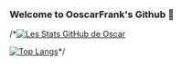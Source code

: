 ### Welcome to OoscarFrank's Github 👋

/*[![Les Stats GitHub de Oscar](https://github-readme-stats.vercel.app/api?username=OoscarFrank&count_private=true&show_icons=true&theme=plastic)](https://github.com/OoscarFrank/github-readme-stats)

[![Top Langs](https://github-readme-stats.vercel.app/api/top-langs/?username=OoscarFrank&layout=compact)](https://github.com/OoscarFrank/github-readme-stats)*/
